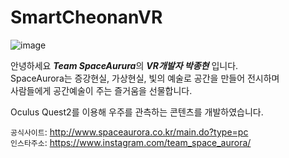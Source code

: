 # SmartCheonanVR

![image](https://i.ibb.co/nkCHvzj/title.png)
 
안녕하세요 ***Team SpaceAurura***의 ***VR개발자 박종현*** 입니다.<br>
SpaceAurora는 증강현실, 가상현실, 빛의 예술로 공간을 만들어 전시하며<br>
사람들에게 공간예술이 주는 즐거움을 선물합니다.<br>

Oculus Quest2를 이용해 우주를 관측하는 콘텐츠를 개발하였습니다.

`공식사이트`: <http://www.spaceaurora.co.kr/main.do?type=pc><br>
`인스타주소`: <https://www.instagram.com/team_space_aurora/>
